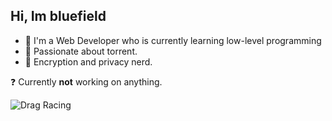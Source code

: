 ## Hi, Im bluefield

- 📂 I'm a Web Developer who is currently learning low-level programming
- 🧲 Passionate about torrent.
- 🔐 Encryption and privacy nerd.

❓ Currently **not** working on anything.

![Drag Racing](https://68.media.tumblr.com/bae6877a04f06d34ef9464806c4a7296/tumblr_obwoxdilyJ1u349h5o1_500.gif)
